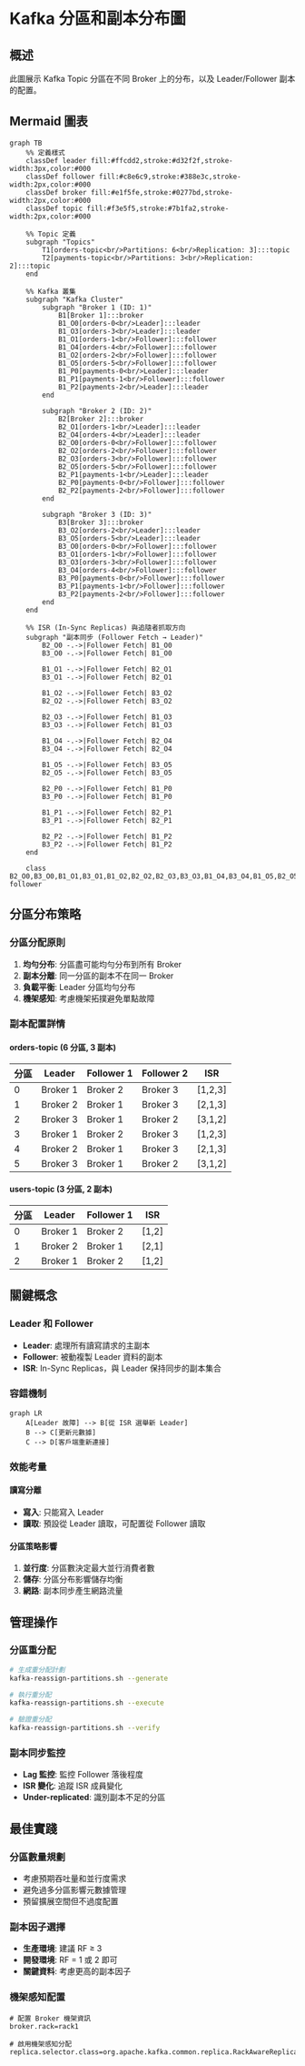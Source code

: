 # Kafka 分區和副本分布圖

## 概述
此圖展示 Kafka Topic 分區在不同 Broker 上的分布，以及 Leader/Follower 副本的配置。

## Mermaid 圖表

```mermaid
graph TB
    %% 定義樣式
    classDef leader fill:#ffcdd2,stroke:#d32f2f,stroke-width:3px,color:#000
    classDef follower fill:#c8e6c9,stroke:#388e3c,stroke-width:2px,color:#000
    classDef broker fill:#e1f5fe,stroke:#0277bd,stroke-width:2px,color:#000
    classDef topic fill:#f3e5f5,stroke:#7b1fa2,stroke-width:2px,color:#000

    %% Topic 定義
    subgraph "Topics"
        T1[orders-topic<br/>Partitions: 6<br/>Replication: 3]:::topic
        T2[payments-topic<br/>Partitions: 3<br/>Replication: 2]:::topic
    end

    %% Kafka 叢集
    subgraph "Kafka Cluster"
        subgraph "Broker 1 (ID: 1)"
            B1[Broker 1]:::broker
            B1_O0[orders-0<br/>Leader]:::leader
            B1_O3[orders-3<br/>Leader]:::leader
            B1_O1[orders-1<br/>Follower]:::follower
            B1_O4[orders-4<br/>Follower]:::follower
            B1_O2[orders-2<br/>Follower]:::follower
            B1_O5[orders-5<br/>Follower]:::follower
            B1_P0[payments-0<br/>Leader]:::leader
            B1_P1[payments-1<br/>Follower]:::follower
            B1_P2[payments-2<br/>Leader]:::leader
        end

        subgraph "Broker 2 (ID: 2)"
            B2[Broker 2]:::broker
            B2_O1[orders-1<br/>Leader]:::leader
            B2_O4[orders-4<br/>Leader]:::leader
            B2_O0[orders-0<br/>Follower]:::follower
            B2_O2[orders-2<br/>Follower]:::follower
            B2_O3[orders-3<br/>Follower]:::follower
            B2_O5[orders-5<br/>Follower]:::follower
            B2_P1[payments-1<br/>Leader]:::leader
            B2_P0[payments-0<br/>Follower]:::follower
            B2_P2[payments-2<br/>Follower]:::follower
        end

        subgraph "Broker 3 (ID: 3)"
            B3[Broker 3]:::broker
            B3_O2[orders-2<br/>Leader]:::leader
            B3_O5[orders-5<br/>Leader]:::leader
            B3_O0[orders-0<br/>Follower]:::follower
            B3_O1[orders-1<br/>Follower]:::follower
            B3_O3[orders-3<br/>Follower]:::follower
            B3_O4[orders-4<br/>Follower]:::follower
            B3_P0[payments-0<br/>Follower]:::follower
            B3_P1[payments-1<br/>Follower]:::follower
            B3_P2[payments-2<br/>Follower]:::follower
        end
    end

    %% ISR (In-Sync Replicas) 與追隨者抓取方向
    subgraph "副本同步 (Follower Fetch → Leader)"
        B2_O0 -.->|Follower Fetch| B1_O0
        B3_O0 -.->|Follower Fetch| B1_O0

        B1_O1 -.->|Follower Fetch| B2_O1
        B3_O1 -.->|Follower Fetch| B2_O1

        B1_O2 -.->|Follower Fetch| B3_O2
        B2_O2 -.->|Follower Fetch| B3_O2

        B2_O3 -.->|Follower Fetch| B1_O3
        B3_O3 -.->|Follower Fetch| B1_O3

        B1_O4 -.->|Follower Fetch| B2_O4
        B3_O4 -.->|Follower Fetch| B2_O4

        B1_O5 -.->|Follower Fetch| B3_O5
        B2_O5 -.->|Follower Fetch| B3_O5

        B2_P0 -.->|Follower Fetch| B1_P0
        B3_P0 -.->|Follower Fetch| B1_P0

        B1_P1 -.->|Follower Fetch| B2_P1
        B3_P1 -.->|Follower Fetch| B2_P1

        B2_P2 -.->|Follower Fetch| B1_P2
        B3_P2 -.->|Follower Fetch| B1_P2
    end

    class B2_O0,B3_O0,B1_O1,B3_O1,B1_O2,B2_O2,B2_O3,B3_O3,B1_O4,B3_O4,B1_O5,B2_O5,B2_P0,B3_P0,B1_P1,B3_P1,B2_P2,B3_P2 follower
```

## 分區分布策略

### 分區分配原則
1. **均勻分布**: 分區盡可能均勻分布到所有 Broker
2. **副本分離**: 同一分區的副本不在同一 Broker
3. **負載平衡**: Leader 分區均勻分布
4. **機架感知**: 考慮機架拓撲避免單點故障

### 副本配置詳情

#### orders-topic (6 分區, 3 副本)
| 分區 | Leader | Follower 1 | Follower 2 | ISR |
|------|--------|------------|------------|-----|
| 0 | Broker 1 | Broker 2 | Broker 3 | [1,2,3] |
| 1 | Broker 2 | Broker 1 | Broker 3 | [2,1,3] |
| 2 | Broker 3 | Broker 1 | Broker 2 | [3,1,2] |
| 3 | Broker 1 | Broker 2 | Broker 3 | [1,2,3] |
| 4 | Broker 2 | Broker 1 | Broker 3 | [2,1,3] |
| 5 | Broker 3 | Broker 1 | Broker 2 | [3,1,2] |

#### users-topic (3 分區, 2 副本)
| 分區 | Leader | Follower 1 | ISR |
|------|--------|------------|-----|
| 0 | Broker 1 | Broker 2 | [1,2] |
| 1 | Broker 2 | Broker 1 | [2,1] |
| 2 | Broker 1 | Broker 2 | [1,2] |

## 關鍵概念

### Leader 和 Follower
- **Leader**: 處理所有讀寫請求的主副本
- **Follower**: 被動複製 Leader 資料的副本
- **ISR**: In-Sync Replicas，與 Leader 保持同步的副本集合

### 容錯機制
```mermaid
graph LR
    A[Leader 故障] --> B[從 ISR 選舉新 Leader]
    B --> C[更新元數據]
    C --> D[客戶端重新連接]
```

### 效能考量

#### 讀寫分離
- **寫入**: 只能寫入 Leader
- **讀取**: 預設從 Leader 讀取，可配置從 Follower 讀取

#### 分區策略影響
1. **並行度**: 分區數決定最大並行消費者數
2. **儲存**: 分區分布影響儲存均衡
3. **網路**: 副本同步產生網路流量

## 管理操作

### 分區重分配
```bash
# 生成重分配計劃
kafka-reassign-partitions.sh --generate

# 執行重分配
kafka-reassign-partitions.sh --execute

# 驗證重分配
kafka-reassign-partitions.sh --verify
```

### 副本同步監控
- **Lag 監控**: 監控 Follower 落後程度
- **ISR 變化**: 追蹤 ISR 成員變化
- **Under-replicated**: 識別副本不足的分區

## 最佳實踐

### 分區數量規劃
- 考慮預期吞吐量和並行度需求
- 避免過多分區影響元數據管理
- 預留擴展空間但不過度配置

### 副本因子選擇
- **生產環境**: 建議 RF ≥ 3
- **開發環境**: RF = 1 或 2 即可
- **關鍵資料**: 考慮更高的副本因子

### 機架感知配置
```properties
# 配置 Broker 機架資訊
broker.rack=rack1

# 啟用機架感知分配
replica.selector.class=org.apache.kafka.common.replica.RackAwareReplicaSelector
```
